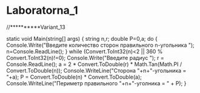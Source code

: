 # Laboratorna_1

//**********Variant_13

static void Main(string[] args)
        {
            string n,r;
            double P=0,a;
            do
            {
                Console.Write("Введите количество сторон правильного n-угольника ");
                n=Console.ReadLine();
            } while (Convert.ToInt32(n)<2 || 360 % Convert.ToInt32(n)!=0);
            Console.Write("Введите радиус ");
            r = Console.ReadLine();
            a = 2 * Convert.ToDouble(r) * Math.Tan(Math.PI / Convert.ToDouble(n));
            Console.WriteLine("Сторона "+n+"-угольника = "+a);
            P = Convert.ToDouble(n) * Convert.ToDouble(a);
            Console.WriteLine("Периметр правильного "+n+"-уголника = " + P);
        }
